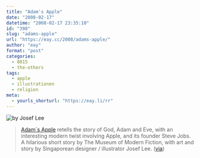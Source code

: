 ```yaml
---
title: "Adam's Apple"
date: "2008-02-17"
datetime: "2008-02-17 23:35:10"
id: "398"
slug: "adams-apple"
url: "https://eay.cc/2008/adams-apple/"
author: "eay"
format: "post"
categories:
  - 0815
  - the-others
tags:
  - apple
  - illustrationen
  - religion
meta:
  - yourls_shorturl: "https://eay.li/rr"
---
```


![](/uploads/2008/adamsapple.jpg "by Josef Lee")

> [Adam´s Apple](http://museumofmodernfiction.wordpress.com/2008/02/10/adams-apple/) retells the story of God, Adam and Eve, with an interesting modern twist involving Apple, and its founder Steve Jobs. A hilarious short story by The Museum of Modern Fiction, with art and story by Singaporean designer / illustrator Josef Lee. ([via](http://www.supertopic.de/2/adam-s-apple-4838-1.html))
